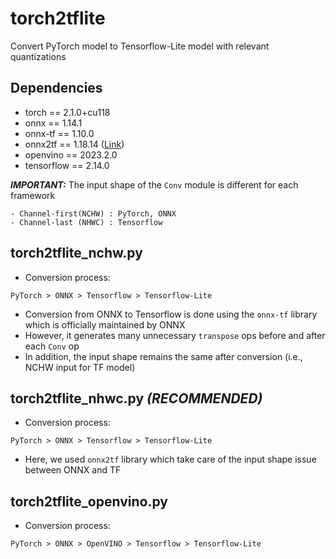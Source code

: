 # torch2tflite
Convert PyTorch model to Tensorflow-Lite model with relevant quantizations

## Dependencies
- torch == 2.1.0+cu118
- onnx == 1.14.1
- onnx-tf == 1.10.0
- onnx2tf == 1.18.14 ([Link](https://github.com/PINTO0309/onnx2tf))
- openvino == 2023.2.0
- tensorflow == 2.14.0

_**IMPORTANT:**_ The input shape of the ```Conv``` module is different for each framework
```
- Channel-first(NCHW) : PyTorch, ONNX
- Channel-last (NHWC) : Tensorflow
```

## torch2tflite_nchw.py
- Conversion process:
```
PyTorch > ONNX > Tensorflow > Tensorflow-Lite
```
- Conversion from ONNX to Tensorflow is done using the ```onnx-tf``` library which is officially maintained by ONNX
- However, it generates many unnecessary ```transpose``` ops before and after each ```Conv``` op
- In addition, the input shape remains the same after conversion (i.e., NCHW input for TF model)


## torch2tflite_nhwc.py _**(RECOMMENDED)**_
- Conversion process:
```
PyTorch > ONNX > Tensorflow > Tensorflow-Lite
```
- Here, we used ```onnx2tf``` library which take care of the input shape issue between ONNX and TF

## torch2tflite_openvino.py
- Conversion process:
```
PyTorch > ONNX > OpenVINO > Tensorflow > Tensorflow-Lite
```
